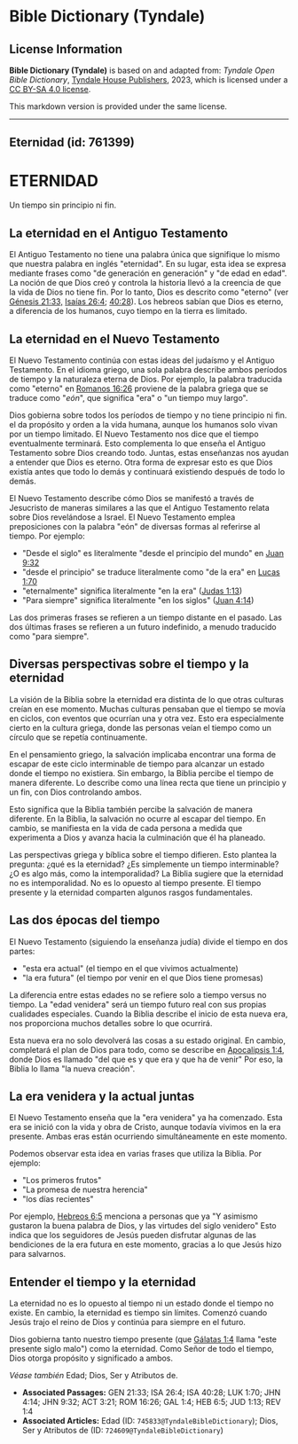 # Bible Dictionary (Tyndale)

## License Information

**Bible Dictionary (Tyndale)** is based on and adapted from: _Tyndale Open Bible Dictionary_, [Tyndale House Publishers](https://tyndaleopenresources.com/), 2023, which is licensed under a [CC BY-SA 4.0 license](https://creativecommons.org/licenses/by-sa/4.0/legalcode.en).

This markdown version is provided under the same license.



--------------------------------

## Eternidad (id: 761399)

ETERNIDAD
=========

Un tiempo sin principio ni fin.

La eternidad en el Antiguo Testamento
-------------------------------------

El Antiguo Testamento no tiene una palabra única que signifique lo mismo que nuestra palabra en inglés "eternidad". En su lugar, esta idea se expresa mediante frases como "de generación en generación" y "de edad en edad". La noción de que Dios creó y controla la historia llevó a la creencia de que la vida de Dios no tiene fin. Por lo tanto, Dios es descrito como "eterno" (ver [Génesis 21:33,](https://ref.ly/Gen21:33) [Isaías 26:4](https://ref.ly/Isa26:4); [40:28](https://ref.ly/Isa40:28)). Los hebreos sabían que Dios es eterno, a diferencia de los humanos, cuyo tiempo en la tierra es limitado.

La eternidad en el Nuevo Testamento
-----------------------------------

El Nuevo Testamento continúa con estas ideas del judaísmo y el Antiguo Testamento. En el idioma griego, una sola palabra describe ambos períodos de tiempo y la naturaleza eterna de Dios. Por ejemplo, la palabra traducida como "eterno" en [Romanos 16:26](https://ref.ly/Rom16:26) proviene de la palabra griega que se traduce como "*eón*", que significa "era" o "un tiempo muy largo".

Dios gobierna sobre todos los períodos de tiempo y no tiene principio ni fin. el da propósito y orden a la vida humana, aunque los humanos solo vivan por un tiempo limitado. El Nuevo Testamento nos dice que el tiempo eventualmente terminará. Esto complementa lo que enseña el Antiguo Testamento sobre Dios creando todo. Juntas, estas enseñanzas nos ayudan a entender que Dios es eterno. Otra forma de expresar esto es que Dios existía antes que todo lo demás y continuará existiendo después de todo lo demás.

El Nuevo Testamento describe cómo Dios se manifestó a través de Jesucristo de maneras similares a las que el Antiguo Testamento relata sobre Dios revelándose a Israel. El Nuevo Testamento emplea preposiciones con la palabra "eón" de diversas formas al referirse al tiempo. Por ejemplo:

* "Desde el siglo" es literalmente "desde el principio del mundo" en [Juan 9:32](https://ref.ly/John9:32)
* "desde el principio" se traduce literalmente como "de la era" en [Lucas 1:70](https://ref.ly/Luke1:70)
* "eternalmente" significa literalmente "en la era" ([Judas 1:13](https://ref.ly/Jude1:13))
* "Para siempre" significa literalmente "en los siglos" ([Juan 4:14](https://ref.ly/John4:14))

Las dos primeras frases se refieren a un tiempo distante en el pasado. Las dos últimas frases se refieren a un futuro indefinido, a menudo traducido como "para siempre".

Diversas perspectivas sobre el tiempo y la eternidad
----------------------------------------------------

La visión de la Biblia sobre la eternidad era distinta de lo que otras culturas creían en ese momento. Muchas culturas pensaban que el tiempo se movía en ciclos, con eventos que ocurrían una y otra vez. Esto era especialmente cierto en la cultura griega, donde las personas veían el tiempo como un círculo que se repetía continuamente.

En el pensamiento griego, la salvación implicaba encontrar una forma de escapar de este ciclo interminable de tiempo para alcanzar un estado donde el tiempo no existiera. Sin embargo, la Biblia percibe el tiempo de manera diferente. Lo describe como una línea recta que tiene un principio y un fin, con Dios controlando ambos.

Esto significa que la Biblia también percibe la salvación de manera diferente. En la Biblia, la salvación no ocurre al escapar del tiempo. En cambio, se manifiesta en la vida de cada persona a medida que experimenta a Dios y avanza hacia la culminación que él ha planeado.

Las perspectivas griega y bíblica sobre el tiempo difieren. Esto plantea la pregunta: ¿qué es la eternidad? ¿Es simplemente un tiempo interminable? ¿O es algo más, como la intemporalidad? La Biblia sugiere que la eternidad no es intemporalidad. No es lo opuesto al tiempo presente. El tiempo presente y la eternidad comparten algunos rasgos fundamentales.

Las dos épocas del tiempo
-------------------------

El Nuevo Testamento (siguiendo la enseñanza judía) divide el tiempo en dos partes:

* "esta era actual" (el tiempo en el que vivimos actualmente)
* "la era futura" (el tiempo por venir en el que Dios tiene promesas)

La diferencia entre estas edades no se refiere solo a tiempo versus no tiempo. La "edad venidera" será un tiempo futuro real con sus propias cualidades especiales. Cuando la Biblia describe el inicio de esta nueva era, nos proporciona muchos detalles sobre lo que ocurrirá.

Esta nueva era no solo devolverá las cosas a su estado original. En cambio, completará el plan de Dios para todo, como se describe en [Apocalipsis 1:4](https://ref.ly/Rev1:4), donde Dios es llamado "del que es y que era y que ha de venir" Por eso, la Biblia lo llama "la nueva creación".

La era venidera y la actual juntas
----------------------------------

El Nuevo Testamento enseña que la "era venidera" ya ha comenzado. Esta era se inició con la vida y obra de Cristo, aunque todavía vivimos en la era presente. Ambas eras están ocurriendo simultáneamente en este momento.

Podemos observar esta idea en varias frases que utiliza la Biblia. Por ejemplo:

* "Los primeros frutos"
* "La promesa de nuestra herencia"
* "los días recientes"

Por ejemplo, [Hebreos 6:5](https://ref.ly/Heb6:5) menciona a personas que ya "Y asimismo gustaron la buena palabra de Dios, y las virtudes del siglo venidero" Esto indica que los seguidores de Jesús pueden disfrutar algunas de las bendiciones de la era futura en este momento, gracias a lo que Jesús hizo para salvarnos.

Entender el tiempo y la eternidad
---------------------------------

La eternidad no es lo opuesto al tiempo ni un estado donde el tiempo no existe. En cambio, la eternidad es tiempo sin límites. Comenzó cuando Jesús trajo el reino de Dios y continúa para siempre en el futuro.

Dios gobierna tanto nuestro tiempo presente (que [Gálatas 1:4](https://ref.ly/Gal1:4) llama "este presente siglo malo") como la eternidad. Como Señor de todo el tiempo, Dios otorga propósito y significado a ambos.

*Véase también* Edad; Dios, Ser y Atributos de.

* **Associated Passages:** GEN 21:33; ISA 26:4; ISA 40:28; LUK 1:70; JHN 4:14; JHN 9:32; ACT 3:21; ROM 16:26; GAL 1:4; HEB 6:5; JUD 1:13; REV 1:4
* **Associated Articles:** Edad (ID: `745833@TyndaleBibleDictionary`); Dios, Ser y Atributos de (ID: `724609@TyndaleBibleDictionary`)


